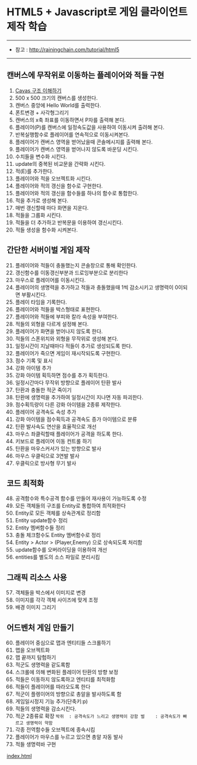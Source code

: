 # HTML5 + Javascript로 게임 클라이언트 제작 학습
---

- 참고 : http://rainingchain.com/tutorial/html5

---

## 캔버스에 무작위로 이동하는 플레이어와 적들 구현
001. [Cavas 구조 이해하기](images/01.jpg)
002. 500 x 500 크기의 캔버스를 생성한다.
003. 캔버스 중앙에 Hello World를 출력한다.
004. 폰트변경 + 사각형그리기
005. 캔버스의 x축 좌표를 이동하면서 P자를 출력해 본다.
006. 플레이어(P)를 캔버스에 일정속도값을 사용하여 이동시켜 출려해 본다.
007. 반복실행함수로 플레이어를 연속적으로 이동시켜본다.
008. 플레이어가 캔버스 영역을 벋어났을때 콘솔메시지를 출력해 본다.
009. 플레이어가 캔버스 영역을 벋어나지 않도록 바운딩 시킨다.
010. 수치들을 변수화 시킨다.
011. update의 중복된 비교문을 간략화 시킨다.
012. 적(E)를 추가한다.
013. 플레이어와 적을 오브젝트화 시킨다.
014. 플레이어와 적의 갱신을 함수로 구현한다.
015. 플레이어와 적의 갱신을 함수들를 하나의 함수로 통합한다.
016. 적을 추가로 생성해 본다.
017. 매번 갱신할때 마다 화면을 지운다.
018. 적들을 그룹화 시킨다.
019. 적들을 더 추가하고 반복문을 이용하여 갱신시킨다.
020. 적들 생성을 함수화 시켜본다.

## 간단한 서버이벌 게임 제작
021. 플레이어와 적들이 충돌했는지 콘솔창으로 통해 확인한다.
022. 갱신함수를 이동갱신부분과 드로잉부분으로 분리한다
023. 마우스로 플레이어를 이동시킨다.
024. 플레이어의 생명력을 추가하고 적들과 충돌했을때 1씩 감소시키고 생명력이 0이되면 부활시킨다.
025. 플레이 타임을 기록한다.
026. 플레이어와 적들을 박스형태로 표현한다.
027. 플레이어와 적들에 부피와 칼라 속성을 부여한다.
028. 적들의 외형을 다르게 설정해 본다.
029. 플레이어가 화면을 벋어나지 않도록 한다.
030. 적들의 스폰위치와 외형을 무작위로 생성해 본다.
031. 일정시간이 지날때마다 적들이 추가로 생성되도록 한다.
032. 플레이어가 죽으면 게임이 재시작되도록 구현한다.
033. 점수 기록 및 표시
034. 강화 아이템 추가
035. 강화 아이템 획득하면 점수를 추가 획득한다.
036. 일정시간마다 무작위 방향으로 플레이어 탄환 발사
037. 탄환과 충돌한 적군 죽이기
038. 탄환에 생명력을 추가하여 일정시간이 지나면 자동 파괴한다.
039. 점수획득량이 다른 강화 아이템을 2종류 제작한다.
040. 플레이어 공격속도 속성 추가
041. 강화 아이템을 점수획득과 공격속도 증가 아이템으로 분류
042. 탄환 발사속도 연산을 효율적으로 개선
043. 마우스 좌클릭할때 플레이어가 공격을 하도록 한다.
044. 키보드로 플레이어 이동 컨트롤 하기
045. 탄환을 마우스커서가 있는 방향으로 발사
046. 마우스 우클릭으로 3연발 발사
047. 우클릭으로 방사형 무기 발사

## 코드 최적화
048. 공격함수와 특수공격 함수를 만들어 재사용이 가능하도록 수정
049. 모든 객체들의 구조를 Entity로 통합하여 최적화한다
050. Entity로 모든 객체를 상속관계로 정리함
051. Entity update함수 정리
052. Entity 멤버함수들 정리
053. 충돌 체크함수도 Entity 멤버함수로 정리
054. Entity > Actor > (Player,Enemy) 으로 상속되도록 처리함
055. update함수를 오버라이딩을 이용하여 개선
056. entities를 별도의 소스 파일로 분리시킴

## 그래픽 리소스 사용
057. 객체들을 박스에서 이미지로 변경
058. 이미지를 각각 객체 사이즈에 맞게 조정
059. 배경 이미지 그리기

## 어드벤처 게임 만들기
060. 플레이어 중심으로 맵과 엔티티들 스크롤하기
061. 맵을 오브젝트화
062. 맵 끝까지 탐험하기
063. 적군도 생명력을 같도록함
064. 스크롤에 의해 변화된 플레이어 탄환의 방향 보정
065. 적들은 이동하지 않도록하고 엔티티를 최적화함
066. 적들이 플레이어를 따라오도록 한다
067. 적군이 플렝이어의 방향으로 총알을 발사하도록 함
068. 게임일시정지 기능 추가(단축키:p)
069. 적들의 생명력을 감소시킨다.
070. 적군 2종류로 확장
    ```
    박쥐  : 공격속도가 느리고 생명력이 강함
    벌    : 공격속도가 빠르고 생명력이 약함
    ```
071. 각종 전역함수들 오브젝트에 종속시킴
072. 플레이어가 마우스를 누르고 있으면 총알 자동 발사
073. 적들 생명력바 구현

[index.html](../../01-sample/index.html)
